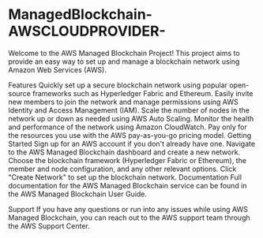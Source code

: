 # ManagedBlockchain-AWSCLOUDPROVIDER-

Welcome to the AWS Managed Blockchain Project! This project aims to provide an easy way to set up and manage a blockchain network using Amazon Web Services (AWS).

Features
Quickly set up a secure blockchain network using popular open-source frameworks such as Hyperledger Fabric and Ethereum.
Easily invite new members to join the network and manage permissions using AWS Identity and Access Management (IAM).
Scale the number of nodes in the network up or down as needed using AWS Auto Scaling.
Monitor the health and performance of the network using Amazon CloudWatch.
Pay only for the resources you use with the AWS pay-as-you-go pricing model.
Getting Started
Sign up for an AWS account if you don't already have one.
Navigate to the AWS Managed Blockchain dashboard and create a new network.
Choose the blockchain framework (Hyperledger Fabric or Ethereum), the member and node configuration, and any other relevant options.
Click "Create Network" to set up the blockchain network.
Documentation
Full documentation for the AWS Managed Blockchain service can be found in the AWS Managed Blockchain User Guide.

Support
If you have any questions or run into any issues while using AWS Managed Blockchain, you can reach out to the AWS support team through the AWS Support Center.
